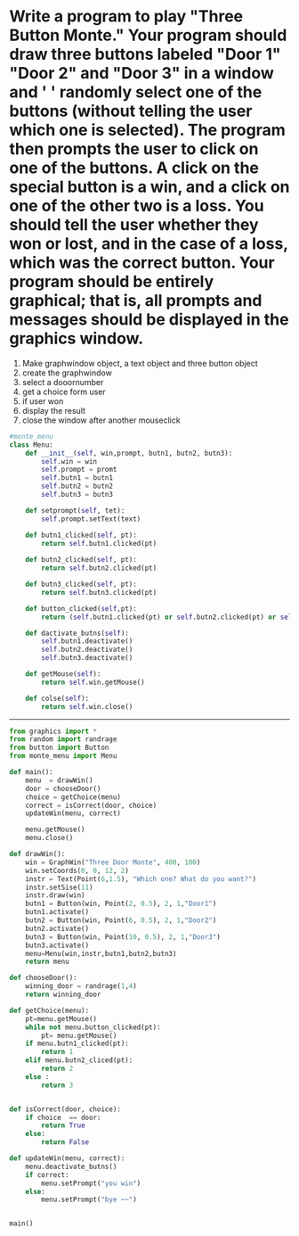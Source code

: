  Write a program to play "Three Button Monte." Your program should draw three buttons labeled "Door 1" "Door 2" and "Door 3" in a window and ' ' randomly select one of the buttons (without telling the user which one is selected). The program then prompts the user to click on one of the buttons. A click on the special button is a win, and a click on one of the other two is a loss. You should tell the user whether they won or lost, and in the case of a loss, which was the correct button. Your program should be entirely graphical; that is, all prompts and messages should be displayed in the graphics window. 
================================================================
1. Make graphwindow object, a text object and three button object
2. create the graphwindow
3. select a dooornumber
4. get a choice form user
5. if user won
6. display the result
7. close the window after another mouseclick


```python
#monte_menu
class Menu:
    def __init__(self, win,prompt, butn1, butn2, butn3):
        self.win = win
        self.prompt = promt
        self.butn1 = butn1
        self.butn2 = butn2
        self.butn3 = butn3

    def setprompt(self, tet):
        self.prompt.setText(text)

    def butn1_clicked(self, pt):
        return self.butn1.clicked(pt)
    
    def butn2_clicked(self, pt):
        return self.butn2.clicked(pt)

    def butn3_clicked(self, pt):
        return self.butn3.clicked(pt)

    def button_clicked(self,pt):
        return (self.butn1.clicked(pt) or self.butn2.clicked(pt) or self.butn3.clicked(pt))

    def dactivate_butns(self):
        self.butn1.deactivate()
        self.butn2.deactivate()
        self.butn3.deactivate()

    def getMouse(self):
        return self.win.getMouse()

    def colse(self):
        return self.win.close()
```

-------------------------------------------
```python
from graphics import *
from random import randrage
from button import Button
from monte_menu import Menu

def main():
    menu  = drawWin()
    door = chooseDoor()
    choice = getChoice(menu)
    correct = isCorrect(door, choice)
    updateWin(menu, correct)

    menu.getMouse()
    menu.close()

def drawWin():
    win = GraphWin("Three Door Monte", 400, 100)
    win.setCoords(0, 0, 12, 2)
    instr = Text(Point(6,1.5), "Which one? What do you want?")
    instr.setSise(11)
    instr.draw(win)
    butn1 = Button(win, Point(2, 0.5), 2, 1,"Door1")
    butn1.activate()
    butn2 = Button(win, Point(6, 0.5), 2, 1,"Door2")
    butn2.activate()
    butn3 = Button(win, Point(10, 0.5), 2, 1,"Door3")
    butn3.activate()
    menu=Menu(win,instr,butn1,butn2,butn3)
    return menu

def chooseDoor():
    winning_door = randrage(1,4)
    return winning_door

def getChoice(menu):
    pt=menu.getMouse()
    while not menu.button_clicked(pt):
        pt= menu.getMouse()
    if menu.butn1_clicked(pt):
        return 1
    elif menu.butn2_cliced(pt):
        return 2
    else :
        return 3


def isCorrect(door, choice):
    if choice  == door:
        return True
    else:
        return False

def updateWin(menu, correct):
    menu.deactivate_butns()
    if correct:
        menu.setPrompt("you win")
    else:
        menu.setPrompt("bye ~~")


main()
```
